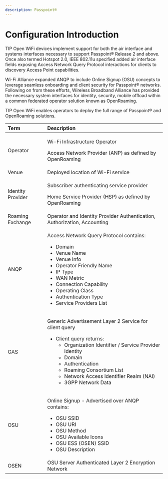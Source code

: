 ```yaml
---
description: Passpoint®
---
```


# Configuration Introduction

TIP Open WiFi devices implement support for both the air interface and systems interfaces necessary to support Passpoint® Release 2 and above. Once also termed Hotspot 2.0, IEEE 802.11u specified added air interface fields exposing Access Network Query Protocol interactions for clients to discovery Access Point capabilities. 

Wi-Fi Alliance expanded ANQP to include Online Signup \(OSU\) concepts to leverage seamless onboarding and client security for Passpoint® networks. Following on from these efforts, Wireless Broadband Alliance has provided the necessary system interfaces for identity, security, mobile offload within a common federated operator solution known as OpenRoaming. 

TIP Open WiFi enables operators to deploy the full range of Passpoint® and OpenRoaming solutions. 

<table>
  <thead>
    <tr>
      <th style="text-align:left">Term</th>
      <th style="text-align:left">Description</th>
    </tr>
  </thead>
  <tbody>
    <tr>
      <td style="text-align:left">Operator</td>
      <td style="text-align:left">
        <p>Wi-Fi Infrastructure Operator</p>
        <p>Access Network Provider (ANP) as defined by OpenRoaming</p>
      </td>
    </tr>
    <tr>
      <td style="text-align:left">Venue</td>
      <td style="text-align:left">Deployed location of Wi-Fi service</td>
    </tr>
    <tr>
      <td style="text-align:left">Identity Provider</td>
      <td style="text-align:left">
        <p>Subscriber authenticating service provider</p>
        <p>Home Service Provider (HSP) as defined by OpenRoaming</p>
      </td>
    </tr>
    <tr>
      <td style="text-align:left">Roaming Exchange</td>
      <td style="text-align:left">Operator and Identity Provider Authentication, Authorization, Accounting</td>
    </tr>
    <tr>
      <td style="text-align:left">ANQP</td>
      <td style="text-align:left">
        <p>Access Network Query Protocol contains:</p>
        <ul>
          <li>Domain</li>
          <li>Venue Name</li>
          <li>Venue Info</li>
          <li>Operator Friendly Name</li>
          <li>IP Type</li>
          <li>WAN Metric</li>
          <li>Connection Capability</li>
          <li>Operating Class</li>
          <li>Authentication Type</li>
          <li>Service Providers List</li>
        </ul>
      </td>
    </tr>
    <tr>
      <td style="text-align:left">GAS</td>
      <td style="text-align:left">
        <p>Generic Advertisement Layer 2 Service for client query</p>
        <ul>
          <li>Client query returns:
            <ul>
              <li>Organization Identifier / Service Provider Identity</li>
              <li>Domain</li>
              <li>Authentication</li>
              <li>Roaming Consortium List</li>
              <li>Network Access Identifier Realm (NAI)</li>
              <li>3GPP Network Data</li>
            </ul>
          </li>
        </ul>
      </td>
    </tr>
    <tr>
      <td style="text-align:left">OSU</td>
      <td style="text-align:left">
        <p>Online Signup - Advertised over ANQP contains:</p>
        <p></p>
        <ul>
          <li>OSU SSID</li>
          <li>OSU URI</li>
          <li>OSU Method</li>
          <li>OSU Available Icons</li>
          <li>OSU ESS (OSEN) SSID</li>
          <li>OSU Description</li>
        </ul>
      </td>
    </tr>
    <tr>
      <td style="text-align:left">OSEN</td>
      <td style="text-align:left">OSU Server Authenticated Layer 2 Encryption Network</td>
    </tr>
  </tbody>
</table>

 

